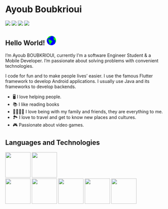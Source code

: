 # Ayoub Boubkrioui
[<img src ="https://img.shields.io/badge/LinkedIn-0077B5?style=for-the-badge&logo=linkedin&logoColor=white"/>](https://www.linkedin.com/in/ayoub-boubkrioui-174326185/)
[<img src ="https://img.shields.io/badge/Twitter-1DA1F2?style=for-the-badge&logo=twitter&logoColor=white"/>](https://twitter.com/AyoubBoubkrioui)
[<img src ="https://img.shields.io/badge/YouTube-FF0000?style=for-the-badge&logo=youtube&logoColor=white"/>](https://www.youtube.com/channel/UCHzqcQ1FY9ksX3ydcCtqyiA)
[<img src ="https://img.shields.io/badge/Instagram-E4405F?style=for-the-badge&logo=instagram&logoColor=white"/>](https://www.instagram.com/ayoub_boubkrioui/)

## Hello World! <img src="https://github.com/Ayoubbooob/Ayoubbooob/blob/main/assets/earth.gif" width = "30" height ="30" >

I’m Ayoub BOUBKRIOUI, currently I’m a software Engineer Student & a Mobile Developer. I’m passionate about solving problems with convenient technologies. 

I code for fun and to make people lives’ easier. I use the famous Flutter framework to develop Android applications. I usually use Java and its frameworks to develop backends.


* :desktop_computer: I love helping people.
* :books: I like reading books 
* :family_man_man_girl_boy: I love being with my family and friends, they are everything to me.
* :national_park: I love to travel and get to know new places and cultures.
* :video_game: Passionate about video games.


## Languages and Technologies
[<img src="https://cdn.jsdelivr.net/gh/devicons/devicon/icons/java/java-original-wordmark.svg" width="80" height="80"/>](https://en.wikipedia.org/wiki/Java_(programming_language))
[<img src="https://cdn.jsdelivr.net/gh/devicons/devicon/icons/spring/spring-original-wordmark.svg" width="80" height="80"/>](https://en.wikipedia.org/wiki/Spring_Framework)  
[<img src="https://cdn.jsdelivr.net/gh/devicons/devicon/icons/dart/dart-original-wordmark.svg" width="80" height="80"/>](https://en.wikipedia.org/wiki/Dart_(programming_language))
[<img src="https://cdn.jsdelivr.net/gh/devicons/devicon/icons/flutter/flutter-original.svg" width="80" height="80"/>](https://en.wikipedia.org/wiki/Flutter_(software))
[<img src="https://cdn.jsdelivr.net/gh/devicons/devicon/icons/android/android-original.svg" width="80" height="80"/>](https://www.android.com/)
[<img src="https://cdn.jsdelivr.net/gh/devicons/devicon/icons/vscode/vscode-original-wordmark.svg" width="80" height="80"/>](https://code.visualstudio.com/)
[<img src="https://cdn.jsdelivr.net/gh/devicons/devicon/icons/git/git-original-wordmark.svg" width="80" height="80"/>](https://git-scm.com/)

